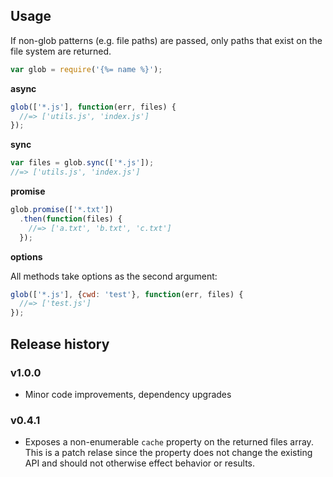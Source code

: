 ## Usage

If non-glob patterns (e.g. file paths) are passed, only paths that exist on the file system are returned.

```js
var glob = require('{%= name %}');
```

**async**

```js
glob(['*.js'], function(err, files) {
  //=> ['utils.js', 'index.js']
});
```

**sync**

```js
var files = glob.sync(['*.js']);
//=> ['utils.js', 'index.js']
```

**promise**

```js
glob.promise(['*.txt'])
  .then(function(files) {
    //=> ['a.txt', 'b.txt', 'c.txt']
  });
```

**options**

All methods take options as the second argument:

```js
glob(['*.js'], {cwd: 'test'}, function(err, files) {
  //=> ['test.js']
});
```

## Release history

### v1.0.0

- Minor code improvements, dependency upgrades

### v0.4.1

- Exposes a non-enumerable `cache` property on the returned files array. This is a patch relase since the property does not change the existing API and should not otherwise effect behavior or results.
